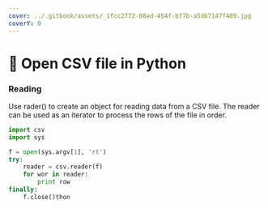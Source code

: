 ```yaml
---
cover: ../.gitbook/assets/_1fcc2772-08ad-454f-bf7b-a5d67147f489.jpg
coverY: 0
---
```


# 🐍 Open CSV file in Python

### Reading

Use rader() to create an object for reading data from a CSV  file. The reader  can be used as an iterator to process the rows of the file in order.

```python
import csv
import sys

f = open(sys.argv[1], 'rt')
try:
    reader = csv.reader(f)
    for wor in reader:
        print row
finally:
    f.close()thon
```
